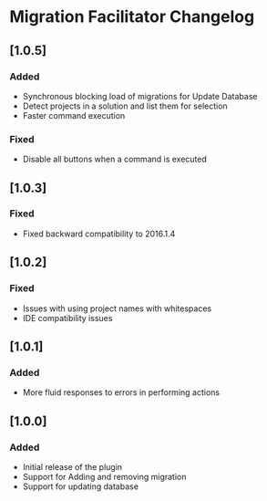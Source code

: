 <!-- Keep a Changelog guide -> https://keepachangelog.com -->

# Migration Facilitator Changelog

## [1.0.5]
### Added
- Synchronous blocking load of migrations for Update Database
- Detect projects in a solution and list them for selection
- Faster command execution

### Fixed
- Disable all buttons when a command is executed

## [1.0.3]
### Fixed

- Fixed backward compatibility to 2016.1.4

## [1.0.2]
### Fixed

- Issues with using project names with whitespaces
- IDE compatibility issues

## [1.0.1]
### Added

- More fluid responses to errors in performing actions

## [1.0.0]

### Added

- Initial release of the plugin
- Support for Adding and removing migration
- Support for updating database
